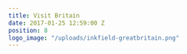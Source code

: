 ```yaml
---
title: Visit Britain
date: 2017-01-25 12:59:00 Z
position: 8
logo_image: "/uploads/inkfield-greatbritain.png"
---
```


